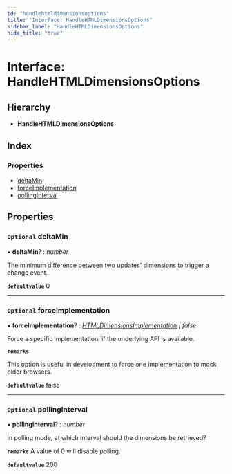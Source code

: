```yaml
---
id: "handlehtmldimensionsoptions"
title: "Interface: HandleHTMLDimensionsOptions"
sidebar_label: "HandleHTMLDimensionsOptions"
hide_title: "true"
---
```


# Interface: HandleHTMLDimensionsOptions

## Hierarchy

* **HandleHTMLDimensionsOptions**

## Index

### Properties

* [deltaMin](handlehtmldimensionsoptions.md#optional-deltamin)
* [forceImplementation](handlehtmldimensionsoptions.md#optional-forceimplementation)
* [pollingInterval](handlehtmldimensionsoptions.md#optional-pollinginterval)

## Properties

### `Optional` deltaMin

• **deltaMin**? : *number*

The minimum difference between two updates' dimensions to trigger a change
event.

**`defaultvalue`** 0

___

### `Optional` forceImplementation

• **forceImplementation**? : *[HTMLDimensionsImplementation](../index.md#htmldimensionsimplementation) | false*

Force a specific implementation, if the underlying API is available.

**`remarks`** 

This option is useful in development to force one implementation to mock older browsers.

**`defaultvalue`** false

___

### `Optional` pollingInterval

• **pollingInterval**? : *number*

In polling mode, at which interval should the dimensions be retrieved?

**`remarks`** 
A value of 0 will disable polling.

**`defaultvalue`** 200
